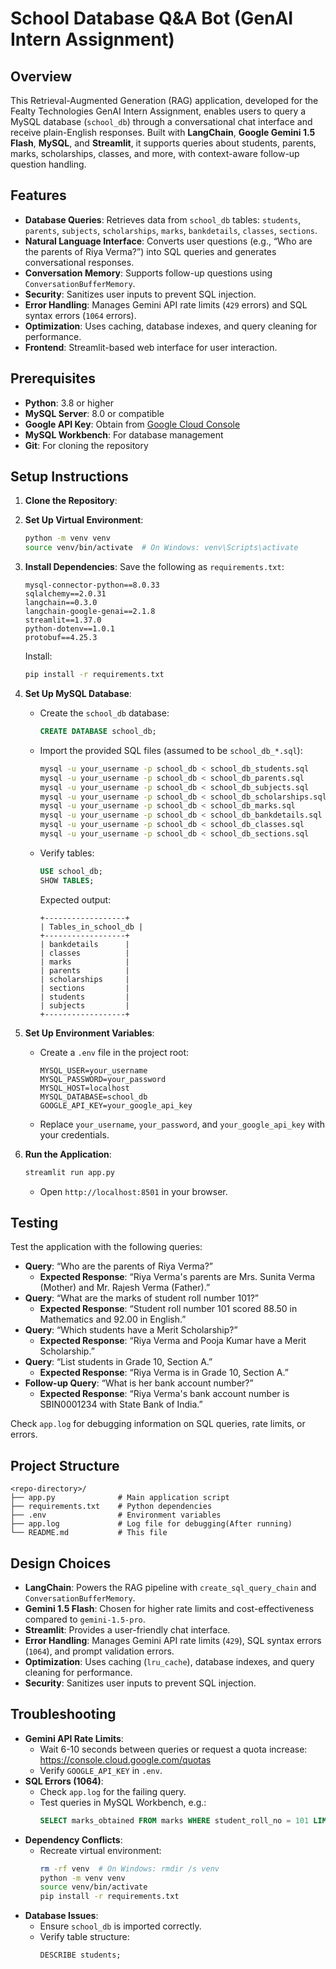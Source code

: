 # School Database Q&A Bot (GenAI Intern Assignment)

## Overview
This Retrieval-Augmented Generation (RAG) application, developed for the Fealty Technologies GenAI Intern Assignment, enables users to query a MySQL database (`school_db`) through a conversational chat interface and receive plain-English responses. Built with **LangChain**, **Google Gemini 1.5 Flash**, **MySQL**, and **Streamlit**, it supports queries about students, parents, marks, scholarships, classes, and more, with context-aware follow-up question handling.

## Features
- **Database Queries**: Retrieves data from `school_db` tables: `students`, `parents`, `subjects`, `scholarships`, `marks`, `bankdetails`, `classes`, `sections`.
- **Natural Language Interface**: Converts user questions (e.g., “Who are the parents of Riya Verma?”) into SQL queries and generates conversational responses.
- **Conversation Memory**: Supports follow-up questions using `ConversationBufferMemory`.
- **Security**: Sanitizes user inputs to prevent SQL injection.
- **Error Handling**: Manages Gemini API rate limits (`429` errors) and SQL syntax errors (`1064` errors).
- **Optimization**: Uses caching, database indexes, and query cleaning for performance.
- **Frontend**: Streamlit-based web interface for user interaction.

## Prerequisites
- **Python**: 3.8 or higher
- **MySQL Server**: 8.0 or compatible
- **Google API Key**: Obtain from [Google Cloud Console](https://console.cloud.google.com/)
- **MySQL Workbench**: For database management
- **Git**: For cloning the repository

## Setup Instructions
1. **Clone the Repository**:
 

2. **Set Up Virtual Environment**:
   ```bash
   python -m venv venv
   source venv/bin/activate  # On Windows: venv\Scripts\activate
   ```

3. **Install Dependencies**:
   Save the following as `requirements.txt`:
   ```text
   mysql-connector-python==8.0.33
   sqlalchemy==2.0.31
   langchain==0.3.0
   langchain-google-genai==2.1.8
   streamlit==1.37.0
   python-dotenv==1.0.1
   protobuf==4.25.3
   ```
   Install:
   ```bash
   pip install -r requirements.txt
   ```

4. **Set Up MySQL Database**:
   - Create the `school_db` database:
     ```sql
     CREATE DATABASE school_db;
     ```
   - Import the provided SQL files (assumed to be `school_db_*.sql`):
     ```bash
     mysql -u your_username -p school_db < school_db_students.sql
     mysql -u your_username -p school_db < school_db_parents.sql
     mysql -u your_username -p school_db < school_db_subjects.sql
     mysql -u your_username -p school_db < school_db_scholarships.sql
     mysql -u your_username -p school_db < school_db_marks.sql
     mysql -u your_username -p school_db < school_db_bankdetails.sql
     mysql -u your_username -p school_db < school_db_classes.sql
     mysql -u your_username -p school_db < school_db_sections.sql
     ```
   - Verify tables:
     ```sql
     USE school_db;
     SHOW TABLES;
     ```
     Expected output:
     ```
     +------------------+
     | Tables_in_school_db |
     +------------------+
     | bankdetails      |
     | classes          |
     | marks            |
     | parents          |
     | scholarships     |
     | sections         |
     | students         |
     | subjects         |
     +------------------+
     ```

5. **Set Up Environment Variables**:
   - Create a `.env` file in the project root:
     ```text
     MYSQL_USER=your_username
     MYSQL_PASSWORD=your_password
     MYSQL_HOST=localhost
     MYSQL_DATABASE=school_db
     GOOGLE_API_KEY=your_google_api_key
     ```
   - Replace `your_username`, `your_password`, and `your_google_api_key` with your credentials.

6. **Run the Application**:
   ```bash
   streamlit run app.py
   ```
   - Open `http://localhost:8501` in your browser.

## Testing
Test the application with the following queries:
- **Query**: “Who are the parents of Riya Verma?”
  - **Expected Response**: “Riya Verma's parents are Mrs. Sunita Verma (Mother) and Mr. Rajesh Verma (Father).”
- **Query**: “What are the marks of student roll number 101?”
  - **Expected Response**: “Student roll number 101 scored 88.50 in Mathematics and 92.00 in English.”
- **Query**: “Which students have a Merit Scholarship?”
  - **Expected Response**: “Riya Verma and Pooja Kumar have a Merit Scholarship.”
- **Query**: “List students in Grade 10, Section A.”
  - **Expected Response**: “Riya Verma is in Grade 10, Section A.”
- **Follow-up Query**: “What is her bank account number?”
  - **Expected Response**: “Riya Verma's bank account number is SBIN0001234 with State Bank of India.”

Check `app.log` for debugging information on SQL queries, rate limits, or errors.

## Project Structure
```
<repo-directory>/
├── app.py              # Main application script
├── requirements.txt    # Python dependencies
├── .env                # Environment variables
├── app.log             # Log file for debugging(After running)
└── README.md           # This file
```

## Design Choices
- **LangChain**: Powers the RAG pipeline with `create_sql_query_chain` and `ConversationBufferMemory`.
- **Gemini 1.5 Flash**: Chosen for higher rate limits and cost-effectiveness compared to `gemini-1.5-pro`.
- **Streamlit**: Provides a user-friendly chat interface.
- **Error Handling**: Manages Gemini API rate limits (`429`), SQL syntax errors (`1064`), and prompt validation errors.
- **Optimization**: Uses caching (`lru_cache`), database indexes, and query cleaning for performance.
- **Security**: Sanitizes user inputs to prevent SQL injection.

## Troubleshooting
- **Gemini API Rate Limits**:
  - Wait 6-10 seconds between queries or request a quota increase: https://console.cloud.google.com/quotas
  - Verify `GOOGLE_API_KEY` in `.env`.
- **SQL Errors (1064)**:
  - Check `app.log` for the failing query.
  - Test queries in MySQL Workbench, e.g.:
    ```sql
    SELECT marks_obtained FROM marks WHERE student_roll_no = 101 LIMIT 5;
    ```
- **Dependency Conflicts**:
  - Recreate virtual environment:
    ```bash
    rm -rf venv  # On Windows: rmdir /s venv
    python -m venv venv
    source venv/bin/activate
    pip install -r requirements.txt
    ```
- **Database Issues**:
  - Ensure `school_db` is imported correctly.
  - Verify table structure:
    ```sql
    DESCRIBE students;
    ```
